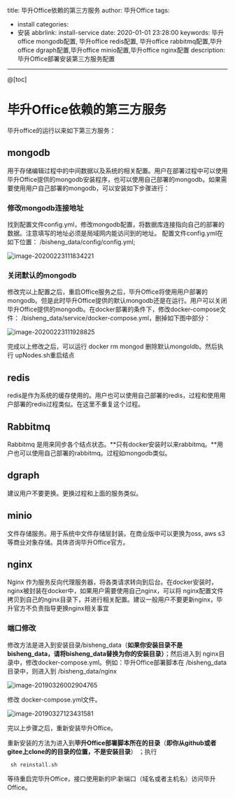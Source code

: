 title: 毕升Office依赖的第三方服务
author: 毕升Office
tags:
  - install
categories:
  - 安装
abbrlink: install-service
date: 2020-01-01 23:28:00
keywords: 毕升office mongodb配置, 毕升office redis配置, 毕升office rabbitmq配置,毕升office dgraph配置,毕升office minio配置,毕升office nginx配置
description: 毕升Office部署安装第三方服务配置
---
@[toc]

# 毕升Office依赖的第三方服务

毕升office的运行以来如下第三方服务：

## mongodb

用于存储编辑过程中的中间数据以及系统的相关配置。用户在部署过程中可以使用毕升Office提供的mongodb安装程序，也可以使用自己部署的mongodb。如果需要使用用户自己部署的mongodb，可以安装如下步骤进行：

### 修改mongodb连接地址

找到配置文件config.yml，修改mongodb配置，将数据库连接指向自己的部署的数据。注意填写的地址必须是局域网内能访问到的地址。 配置文件config.yml在如下位置： /bisheng_data/config/config.yml;  

![image-20200223111834221](https://bisheng-public.nodoc.cn/resource/image-20200223111834221.png)

### 关闭默认的mongodb

修改完以上配置之后，重启Office服务之后，毕升Office将使用用户部署的mongodb。但是此时毕升Office提供的默认mongodb还是在运行。用户可以关闭毕升Office提供的mongodb。在docker部署的条件下，修改docker-compose文件： /bisheng_data/service/docker-compose.yml，删掉如下图中部分：

![image-20200223111928825](https://bisheng-public.nodoc.cn/resource/image-20200223111928825.png)

完成以上修改之后，可以运行 docker rm mongod 删除默认mongoldb。然后执行 upNodes.sh重启结点

## redis

redis是作为系统的缓存使用的。用户也可以使用自己部署的redis，过程和使用用户部署的redis过程类似。在这里不重复这个过程。

## Rabbitmq

Rabbitmq 是用来同步各个结点状态。**只有docker安装时以来rabbitmq。**用户也可以使用自己部署的rabbitmq。过程如mongodb类似。

## dgraph

建议用户不要更换。更换过程和上面的服务类似。

## minio

文件存储服务。用于系统中文件存储层封装。在商业版中可以更换为oss, aws s3等商业对象存储。具体咨询毕升Office官方。

## nginx

Nginx 作为服务反向代理服务器，将各类请求转向到后台。在docker安装时，nginx被封装在docker中，如果用户需要使用自己nginx，可以将 nginx配置文件拷贝到自己的nginx目录下，并进行相关配置。建议一般用户不要更新nginx，毕升官方不负责指导更换nginx相关事宜

### 端口修改

修改方法是进入到安装目录/bisheng_data（**如果你安装目录不是bisheng_data，请将bisheng_data替换为你的安装目录）**；然后进入到 nginx目录中，修改docker-compose.yml。例如：毕升Office部署脚本在  /bisheng_data目录中，则进入到 /bisheng_data/nginx

![image-20190326002904765](https://bisheng-public.oss-cn-zhangjiakou.aliyuncs.com/resource/image-20190326002904765.png)

修改 docker-compose.yml文件。

![image-20190327123431581](https://bisheng-public.oss-cn-zhangjiakou.aliyuncs.com/resource/image-20190327123431581.png)

完以上步骤之后，重新安装毕升Office。

重新安装的方法为进入到**毕升Office部署脚本所在的目录**（**即你从github或者gitee上clone的的目录的位置，不是安装目录**） ；执行

```shell
 sh reinstall.sh
```

等待重启完毕升Office，接口使用新的IP:新端口（域名或者主机名）访问毕升Office。

